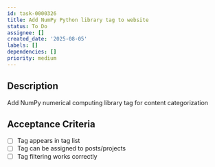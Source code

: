 ```yaml
---
id: task-0000326
title: Add NumPy Python library tag to website
status: To Do
assignee: []
created_date: '2025-08-05'
labels: []
dependencies: []
priority: medium
---
```


## Description

Add NumPy numerical computing library tag for content categorization

## Acceptance Criteria

- [ ] Tag appears in tag list
- [ ] Tag can be assigned to posts/projects
- [ ] Tag filtering works correctly
